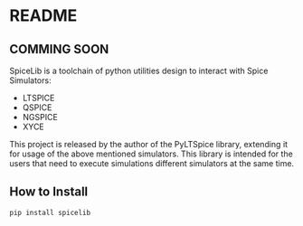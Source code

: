 # README #

## COMMING SOON ##

SpiceLib is a toolchain of python utilities design to interact with Spice Simulators:
 * LTSPICE
 * QSPICE
 * NGSPICE
 * XYCE

 This project is released by the author of the PyLTSpice library, extending it for usage of the above mentioned simulators. This library is intended for the users that need to execute simulations different simulators at the same time. 

## How to Install ##

`pip install spicelib `

